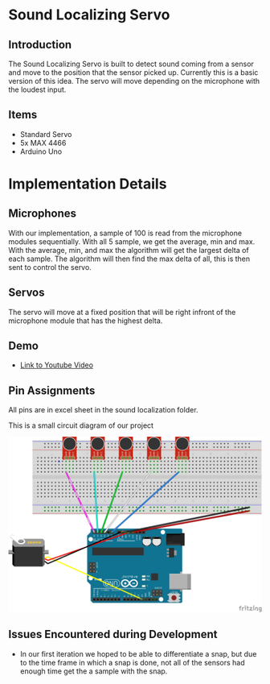 # Sound Localizing Servo
## Introduction
The Sound Localizing Servo is built to detect sound coming from a sensor and move to the position that the sensor picked up. Currently this is a basic version of this idea. The servo will move depending on the microphone with the loudest input. 

## Items
- Standard Servo
- 5x MAX 4466
- Arduino Uno

# Implementation Details
## Microphones
With our implementation, a sample of 100 is read from the microphone modules sequentially. With all 5 sample, we get the average, min and max. With the average, min, and max the algorithm will get the largest delta of each sample. The algorithm will then find the max delta of all, this is then sent to control the servo.
## Servos
The servo will move at a fixed position that will be right infront of the microphone module that has the highest delta. 
## Demo
- [Link to Youtube Video]()
## Pin Assignments
All pins are in excel sheet in the sound localization folder. 

This is a small circuit diagram of our project

![Sound Localizing Set up](img/Localzing_Schematic.jpg)


## Issues Encountered during Development
- In our first iteration we hoped to be able to differentiate a snap, but due to the time frame in which a snap is done, not all of the sensors had enough time get the a sample with the snap.
